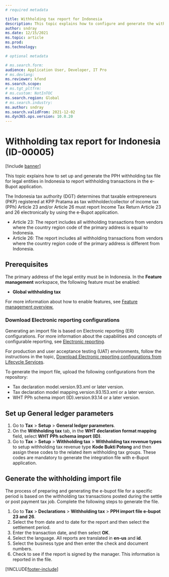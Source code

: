 ```yaml
---
# required metadata

title: Withholding tax report for Indonesia
description: This topic explains how to configure and generate the withholding tax report for Indonesia.
author: sndray
ms.date: 12/15/2021
ms.topic: article
ms.prod:
ms.technology: 

# optional metadata

# ms.search.form:
audience: Application User, Developer, IT Pro
# ms.devlang: 
ms.reviewer: kfend
ms.search.scope:
# ms.tgt_pltfrm: 
# ms.custom: NotInTOC
ms.search.region: Global
# ms.search.industry:
ms.author: sndray
ms.search.validFrom: 2021-12-02
ms.dyn365.ops.version: 10.0.20
---
```


# Withholding tax report for Indonesia (ID-00005)

[!include [banner](../includes/banner.md)]

This topic explains how to set up and generate the PPH withholding tax file for legal entities in Indonesia to report withholding transactions in the e-Bupot application.

The Indonesia tax authority (DGT) determines that taxable entrepreneurs (PKP) registered at KPP Pratama as tax withholder/collector of income tax (PPh) Article 23 and/or Article 26 must report Income Tax Return Article 23 and 26 electronically by using the e-Bupot application. 

- Article 23: The report includes all withholding transactions from vendors where the country region code of the primary address is equal to Indonesia.
- Article 26: The report includes all withholding transactions from vendors where the country region code of the primary address is different from Indonesia.

## Prerequisites
The primary address of the legal entity must be in Indonesia.
In the **Feature management** workspace, the following feature must be enabled:

   - **Global withholding tax**

For more information about how to enable features, see [Feature management overview.](../../fin-ops-core/fin-ops/get-started/feature-management/feature-management-overview.md)

### Download Electronic reporting configurations

Generating an import file is based on Electronic reporting (ER) configurations. For more information about the capabilities and concepts of configurable reporting, see [Electronic reporting](../../fin-ops-core/dev-itpro/analytics/general-electronic-reporting.md).

For production and user acceptance testing (UAT) environments, follow the instructions in the topic, [Download Electronic reporting configurations from Lifecycle Services](../../fin-ops-core/dev-itpro/analytics/download-electronic-reporting-configuration-lcs.md).

To generate the import file, upload the following configurations from the repository:

- Tax declaration model.version.93.xml or later version.
- Tax declaration model mapping.version.93.153.xml or a later version.
- WHT PPh schema import (ID).version.93.14  or a later version.

## Set up General ledger parameters

1. Go to **Tax** > **Setup** > **General ledger parameters**.
2. On the **Withholding tax** tab, in the **WHT declaration format mapping** field, select **WHT PPh schema import (ID)**. 
3. Go to **Tax** > **Setup** > **Withholding tax** > **Withholding tax revenue types** to setup withholding tax revenue type **Kode Bukti Potong** and then assign these codes to the related item withholding tax groups. These codes are mandatory to generate the integration file with e-Bupot application. 

## Generate the withholding import file
The process of preparing and generating the e-bupot file for a specific period is based on the withholding tax transactions posted during the settle or post payment tax job. 
Complete the following steps to generate the file.

1. Go to **Tax** > **Declarations** > **Withholding tax** > **PPH import file e-bupot 23 and 26**.
2. Select the from date and to date for the report and then select the settlement period.
3. Enter the transaction date, and then select **OK**.
4. Select the language. All reports are translated in **en-us** and **id**.
5. Select the business type and then enter the check and document numbers. 
6. Check to see if the report is signed by the manager. This information is reported in the file. 


[!INCLUDE[footer-include](../../includes/footer-banner.md)]



